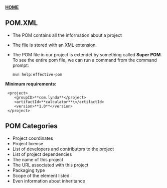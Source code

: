 [**HOME**](../index.md)


## POM.XML

* The POM contains all the information about a project

* The file is stored with an XML extension.

* The POM file in our project is extendet by something called **Super POM**. To see the entire pom file, we can run a command from the command prompt:


      mvn help:effective-pom
      

**Minimum requirements:**

     <project>
        <groupID>**com.lynda**</project>
        <artifactId>**calculator**\</artifactId>
        <version>**1.0**</version>
     </project>


## POM Categories

* Project coordinates
* Project license
* List of developers and contributors to the project
* List of project dependencies
* The name of this project
* The URL associated with this project
* Packaging type
* Scope of the element listed
* Even information about inheritance



